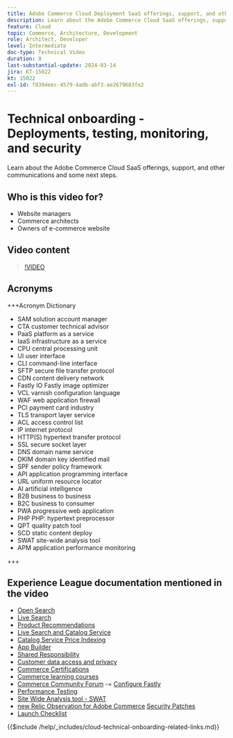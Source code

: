 ```yaml
---
title: Adobe Commerce Cloud Deployment SaaS offerings, support, and other communications and some next steps
description: Learn about the Adobe Commerce Cloud SaaS offerings, support, and other communications and some next steps.
feature: Cloud
topic: Commerce, Architecture, Development
role: Architect, Developer
level: Intermediate
doc-type: Technical Video
duration: 0
last-substantial-update: 2024-03-14
jira: KT-15022
kt: 15022
exl-id: f8394eec-4579-4adb-abf3-ae2679683fe2
---
```

# Technical onboarding - Deployments, testing, monitoring, and security

Learn about the Adobe Commerce Cloud SaaS offerings, support, and other communications and some next steps.

## Who is this video for?

- Website managers
- Commerce architects
- Owners of e-commerce website

## Video content

>[!VIDEO](https://video.tv.adobe.com/v/3427902?learn=on)

## Acronyms

+++Acronym Dictionary

- SAM solution account manager
- CTA customer technical advisor
- PaaS platform as a service
- IaaS infrastructure as a service
- CPU central processing unit
- UI user interface
- CLI command-line interface
- SFTP secure file transfer protocol
- CDN content delivery network
- Fastly IO Fastly image optimizer
- VCL varnish configuration language
- WAF web application firewall
- PCI payment card industry
- TLS transport layer service
- ACL access control list
- IP internet protocol
- HTTP(S) hypertext transfer protocol
- SSL secure socket layer
- DNS domain name service
- DKIM domain key identified mail
- SPF sender policy framework
- API application programming interface
- URL uniform resource locator
- AI artificial intelligence
- B2B business to business
- B2C business to consumer
- PWA progressive web application
- PHP PHP: hypertext preprocessor
- QPT quality patch tool
- SCD static content deploy
- SWAT site-wide analysis tool
- APM application performance monitoring

+++

## Experience League documentation mentioned in the video

- [Open Search](https://experienceleague.adobe.com/docs/commerce-cloud-service/user-guide/configure/service/opensearch.html)
- [Live Search](https://experienceleague.adobe.com/docs/commerce-merchant-services/live-search/overview.html)
- [Product Recommendations](https://experienceleague.adobe.com/docs/commerce-merchant-services/product-recommendations/overview.html)
- [Live Search and Catalog Service](https://experienceleague.adobe.com/docs/events/adobe-developers-live-recordings/2023/nov2023/nov-commerce/commerce-search-and-catalog-service.html)
- [Catalog Service Price Indexing](https://experienceleague.adobe.com/docs/commerce-merchant-services/price-indexer/price-indexing.html)
- [App Builder](https://experienceleague.adobe.com/docs/commerce-learn/tutorials/adobe-developer-app-builder/app-builder-technical-overview.html)
- [Shared Responsibility](https://experienceleague.adobe.com/docs/commerce-operations/security-and-compliance/shared-responsibility.html)
- [Customer data access and privacy](https://experienceleague.adobe.com/docs/commerce-knowledge-base/kb/announcements/commerce-announcements/adobe-support-customer-data-access-and-privacy.html)
- [Commerce Certifications](https://experienceleague.adobe.com/docs/certification/program/technical-certifications/ac/ac-overview.html)
- [Commerce learning courses](https://learning.adobe.com/catalog.html?products=Commerce)
- [Commerce Community Forum](https://community.magento.com/)
-= [Configure Fastly](https://experienceleague.adobe.com/docs/commerce-cloud-service/user-guide/cdn/setup-fastly/fastly-configuration.html)
- [Performance Testing](https://experienceleague.adobe.com/docs/commerce-operations/deliver-commerce-at-scale/launch.html)
- [Site Wide Analysis tool - SWAT](https://experienceleague.adobe.com/docs/commerce-knowledge-base/kb/support-tools/site-wide-analysis-tool/swat-tool-overview.html?)
- [new Relic Observation for Adobe Commerce](https://experienceleague.adobe.com/docs/commerce-operations/tools/observation-for-adobe-commerce/intro.html)
[Security Patches](https://experienceleague.adobe.com/docs/commerce-operations/release/notes/security-patches/overview.html)
- [Launch Checklist](https://experienceleague.adobe.com/docs/commerce-cloud-service/user-guide/launch/checklist.html)

{{$include /help/_includes/cloud-technical-onboarding-related-links.md}}
